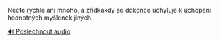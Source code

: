 
Nečte rychle ani mnoho, a zřídkakdy se dokonce uchyluje k uchopení hodnotných myšlenek jiných.

[🔊 Poslechnout audio](/data/7-paragraphs/audio/chapter_173/para_003-Nete-rychle-ani-mnoho-a-zdkakdy-se-dokonce-uch.mp3)
